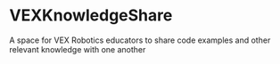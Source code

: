 # VEXKnowledgeShare
A space for VEX Robotics educators to share code examples and other relevant knowledge with one another
